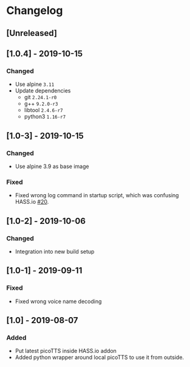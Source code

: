 # Changelog

## [Unreleased]

## [1.0.4] - 2019-10-15

### Changed
* Use alpine `3.11`
* Update dependencies
  * git `2.24.1-r0`
  * g++ `9.2.0-r3`
  * libtool `2.4.6-r7`
  * python3 `1.16-r7`


## [1.0-3] - 2019-10-15

### Changed
* Use alpine 3.9 as base image

### Fixed
* Fixed wrong log command in startup script, which was confusing HASS.io [#20](https://github.com/Poeschl/Hassio-Addons/issues/20).


## [1.0-2] - 2019-10-06

### Changed
* Integration into new build setup


## [1.0-1] - 2019-09-11

### Fixed
* Fixed wrong voice name decoding


## [1.0] - 2019-08-07

### Added
* Put latest picoTTS inside HASS.io addon
* Added python wrapper around local picoTTS to use it from outside.
